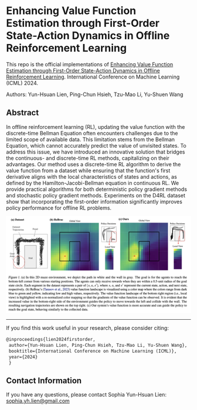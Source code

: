 # Enhancing Value Function Estimation through First-Order State-Action Dynamics in Offline Reinforcement Learning

This repo is the official implementations of [Enhancing Value Function Estimation through First-Order State-Action Dynamics in Offline Reinforcement Learning](https://openreview.net/forum?id=nSGnx8lNJ6). International Conference on Machine Learning (ICML) 2024.

Authors: Yun-Hsuan Lien, Ping-Chun Hsieh, Tzu-Mao Li, Yu-Shuen Wang

## Abstract
In offline reinforcement learning (RL), updating the value function with the discrete-time Bellman Equation often encounters challenges due to the limited scope of available data. This limitation stems from the Bellman Equation, which cannot accurately predict the value of unvisited states.  To address this issue, we have introduced an innovative solution that bridges the continuous- and discrete-time RL methods, capitalizing on their advantages. Our method uses a discrete-time RL algorithm to derive the value function from a dataset while ensuring that the function's first derivative aligns with the local characteristics of states and actions, as defined by the Hamilton-Jacobi-Bellman equation in continuous RL. We provide practical algorithms for both deterministic policy gradient methods and stochastic policy gradient methods. Experiments on the D4RL dataset show that incorporating the first-order information significantly improves policy performance for offline RL problems.



<p align="center">
  <img src="https://github.com/sophialien/DifferentiableOfflineRL/blob/main/first_order/First_Order.png" width="1000" />
</p>

---
If you find this work useful in your research, please consider citing:
```
@inproceedings{lien2024firstorder,
 author={Yun-Hsuan Lien, Ping-Chun Hsieh, Tzu-Mao Li, Yu-Shuen Wang},
 booktitle={International Conference on Machine Learning (ICML)},
 year={2024}
 }
```

## Contact Information
If you have any questions, please contact Sophia Yun-Hsuan Lien: sophia.yh.lien@gmail.com
